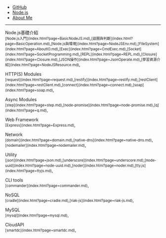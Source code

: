 * [GitHub](https://github.com/peihsinsu/opennodes)
* [Node.js](http://nodejs.org)
* [About Me](http://about.me/peihsinsu)
---

<p>Node.js基礎介紹<br/><small>[Node.js入門](index.html?page=BasicNodeJS.md)</small>,<small>[迴圈與判斷](index.html?page=BasicOperation.md)</small>,<small>[Node.js與環境](index.html?page=NodeJSEnv.md)</small>,<small>[FileSystem](index.html?page=AboutIO.md)</small>,<small>[Exec](index.html?page=CmdExec.md)</small>,<small>[Socket](index.html?page=SocketProgramming.md)</small>,<small>[REPL](index.html?page=REPL.md)</small>,<small>[Closure](index.html?page=Closure.md)</small>,<small>[JSON操作](index.html?page=JsonOperate.md)</small>,<small>[學習資源介紹](index.html?page=NodeJSResource.md)</small>,<br/></p>

<p>HTTP(S) Modules<br/><small>[request](index.html?page=request.md)</small>,<small>[restify](index.html?page=restify.md)</small>,<small>[restClient](index.html?page=restClient.md)</small>,<small>[connect](index.html?page=connect.md)</small>,<small>[soap](index.html?page=soap.md)</small>,<br/></p>

<p>Async Modules<br/><small>[step](index.html?page=step.md)</small>,<small>[node-promise](index.html?page=node-promise.md)</small>,<small>[q](index.html?page=q.md)</small>,<br/></p>

<p>Web Framework<br/><small>[Express](index.html?page=Express.md)</small>,<br/></p>

<p>Network<br/><small>[domain](index.html?page=domain.md)</small>,<small>[native-dns](index.html?page=native-dns.md)</small>,<small>[nodemailer](index.html?page=nodemailer.md)</small>,<br/></p>

<p>Utility<br/><small>[json](index.html?page=json.md)</small>,<small>[underscore](index.html?page=underscore.md)</small>,<small>[node-uuid](index.html?page=node-uuid.md)</small>,<small>[noder](index.html?page=noder.md)</small>,<small>[tty.js](index.html?page=ttyjs.md)</small>,<br/></p>

<p>CLI tools<br/><small>[commander](index.html?page=commander.md)</small>,<br/></p>

<p>NoSQL<br/><small>[cradle](index.html?page=cradle.md)</small>,<small>[riak-js](index.html?page=riak-js.md)</small>,<br/></p>

<p>MySQL<br/><small>[mysql](index.html?page=mysql.md)</small>,<br/></p>

<p>CloudAPI<br/><small>[smartdc](index.html?page=smartdc.md)</small>,<br/></p>


